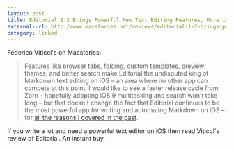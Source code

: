 ```yaml
---
layout: post
title: Editorial 1.2 Brings Powerful New Text Editing Features, More iOS Automation
external-url: http://www.macstories.net/reviews/editorial-1-2-brings-powerful-new-text-editing-features-more-ios-automation/
category: linked
---
```


Federico Viticci's on Macstories:

> Features like browser tabs, folding, custom templates, preview themes, and better search make Editorial the undisputed king of Markdown text editing on iOS – an area where no other app can compete at this point. I would like to see a faster release cycle from Zorn – hopefully adopting iOS 9 multitasking and search won't take long – but that doesn't change the fact that Editorial continues to be the most powerful app for writing and automating Markdown on iOS – for [all the reasons I covered in the past](http://www.macstories.net/stories/editorial-for-ipad-review/).

If you write a lot and need a powerful text editor on iOS then read Viticci's review of Editorial. An instant buy.
